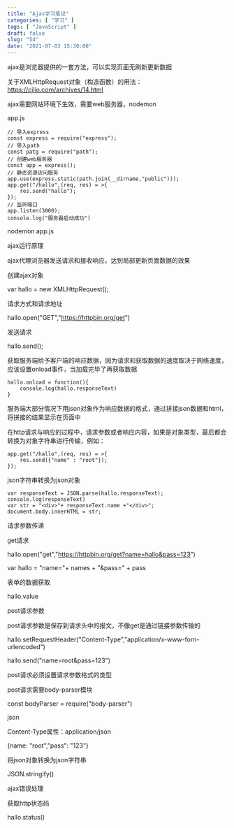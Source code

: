 ```yaml
---
title: "Ajax学习笔记"
categories: [ "学习" ]
tags: [ "JavaScript" ]
draft: false
slug: "54"
date: "2021-07-03 15:30:00"
---
```


ajax是浏览器提供的一套方法，可以实现页面无刷新更新数据

关于XMLHttpRequest对象（构造函数）的用法：https://cjlio.com/archives/14.html


ajax需要网站环境下生效，需要web服务器，nodemon

app.js

    // 导入express
    const express = require("express");
    // 导入path
    const patg = require("path");
    // 创建web服务器
    const app = express();
    // 静态资源访问服务
    app.use(express.static(path.join(__dirname,"public")));
    app.get("/hallo",(req, res) = >{
        res.send("hallo");
    });
    // 监听端口
    app.listen(3000);
    console.log("服务器启动成功")


nodemon app.js


ajax运行原理

ajax代理浏览器发送请求和接收响应，达到局部更新页面数据的效果

创建ajax对象

var hallo = new XMLHttpRequest();

请求方式和请求地址

hallo.open("GET","https://httpbin.org/get")

发送请求

hallo.send();

获取服务端给予客户端的响应数据，因为请求和获取数据的速度取决于网络速度，应该设置onload事件，当加载完毕了再获取数据

    hallo.onload = function(){
        console.log(hallo.responseText)
    }

服务端大部分情况下用json对象作为响应数据的格式，通过拼接json数据和html，将拼接的结果显示在页面中

在http请求与响应的过程中，请求参数或者响应内容，如果是对象类型，最后都会转换为对象字符串进行传输，例如：

    app.get("/hallo",(req, res) = >{
        res.send({"name" : "root"});
    });


json字符串转换为json对象

    var responseText = JSON.parse(hallo.responseText);
    console.log(responseText)
    var str = "<div>"+ responseText.name +"</div>";
    document.body.innerHTML = str;


请求参数传递

get请求

hallo.open("get","https://httpbin.org/get?name=hallo&pass=123")

var hallo = "name="+ names + "&pass=" + pass


表单的数据获取

hallo.value


post请求参数

post请求参数是保存到请求头中的报文，不像get是通过链接参数传输的

hallo.setRequestHeader("Content-Type","application/x-www-forn-urlencoded")

hallo.send("name=root&pass=123")

post请求必须设置请求参数格式的类型

post请求需要body-parser模块

const bodyParser = require("body-parser")



json

Content-Type属性：application/json

{name: "root","pass": "123"}

将json对象转换为json字符串

JSON.stringify()  












ajax错误处理

获取http状态码

hallo.status()






